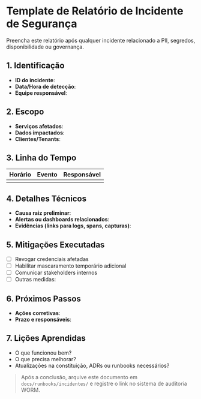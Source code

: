 # Template de Relatório de Incidente de Segurança

Preencha este relatório após qualquer incidente relacionado a PII, segredos, disponibilidade ou governança.

## 1. Identificação
- **ID do incidente**:
- **Data/Hora de detecção**:
- **Equipe responsável**:

## 2. Escopo
- **Serviços afetados**:
- **Dados impactados**:
- **Clientes/Tenants**:

## 3. Linha do Tempo
| Horário | Evento | Responsável |
|---------|--------|-------------|
|         |        |             |

## 4. Detalhes Técnicos
- **Causa raiz preliminar**:
- **Alertas ou dashboards relacionados**:
- **Evidências (links para logs, spans, capturas)**:

## 5. Mitigações Executadas
- [ ] Revogar credenciais afetadas
- [ ] Habilitar mascaramento temporário adicional
- [ ] Comunicar stakeholders internos
- [ ] Outras medidas:

## 6. Próximos Passos
- **Ações corretivas**:
- **Prazo e responsáveis**:

## 7. Lições Aprendidas
- O que funcionou bem?
- O que precisa melhorar?
- Atualizações na constituição, ADRs ou runbooks necessários?

> Após a conclusão, arquive este documento em `docs/runbooks/incidentes/` e registre o link no sistema de auditoria WORM.

